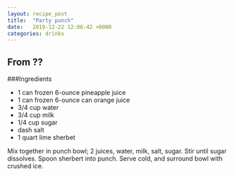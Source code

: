 ```yaml
---
layout: recipe_post
title:  "Party punch"
date:   2019-12-22 12:06:42 +0000
categories: drinks
---
```


## From ??
###Ingredients
* 1 can frozen 6-ounce pineapple juice
* 1 can frozen 6-ounce can orange juice
* 3/4 cup water
* 3/4 cup milk
* 1/4 cup sugar
* dash salt
* 1 quart lime sherbet


Mix together in punch bowl; 2 juices, water, milk, salt, sugar. Stir until sugar dissolves. Spoon sherbert into punch. Serve cold, and surround bowl with crushed ice.
